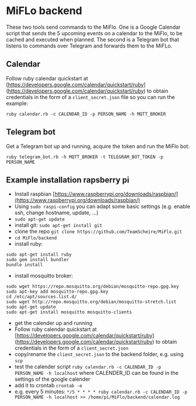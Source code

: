 # MiFLo backend

These two tools send commands to the MiFlo. One is a Google Calendar script that sends the 5 upcoming events on a calendar to the MiFlo, to be cached and executed when planned. The second is a Telegram bot that listens to commands over Telegram and forwards them to the MiFLo.

## Calendar

Follow ruby calendar quickstart at [https://developers.google.com/calendar/quickstart/ruby] (https://developers.google.com/calendar/quickstart/ruby) to obtain credentials in the form of a `client_secret.json` file so you can run the example:

`ruby calendar.rb -c CALENDAR_ID -p PERSON_NAME -h MQTT_BROKER`

## Telegram bot

Get a Telegram bot up and running, acquire the token and run the MiFlo bot:

`ruby telegram_bot.rb -h MQTT_BROKER -t TELEGRAM_BOT_TOKEN -p PERSON_NAME`


## Example installation rapsberry pi


* Install raspbian [https://www.raspberrypi.org/downloads/raspbian/](https://www.raspberrypi.org/downloads/raspbian/)
* Using `sudo raspi-config` you can adapt some basic settings (e.g. enable ssh, change hostname, update, ...)
* `sudo apt-get update`
* install git: `sudo apt-get install git`
* clone the repo `git clone https://github.com/TeamScheire/MiFlo.git`
* `cd MiFlo/backend`
* install ruby: 
 ```
 sudo apt-get install ruby
 sudo gem install bundler
 bundle install
 ```
* install mosquitto broker:
 ```
 sudo wget https://repo.mosquitto.org/debian/mosquitto-repo.gpg.key
 sudo apt-key add mosquitto-repo.gpg.key
 cd /etc/apt/sources.list.d/
 sudo wget http://repo.mosquitto.org/debian/mosquitto-stretch.list
 sudo apt-get update
 sudo apt-get install mosquitto mosquitto-clients
 ```

* get the calender up and running
 * Follow ruby calendar quickstart at [https://developers.google.com/calendar/quickstart/ruby] (https://developers.google.com/calendar/quickstart/ruby) to obtain credentials in the form of a `client_secret.json`
 * copy/rename the `client_secret.json` to the backend folder, e.g. using `scp`
 * test the calender script `ruby calendar.rb -c CALENDAR_ID -p PERSON_NAME -h localhost` 
  where CALENDER_ID can be found in the settings of the google calender
 * add it to crontab `crontab -e`
 * e.g. every 5 minutes: `*/5 * * * * ruby calendar.rb -c CALENDAR_ID -p PERSON_NAME -h localhost >> /home/pi/MiFlo/backend/calendar.log`
